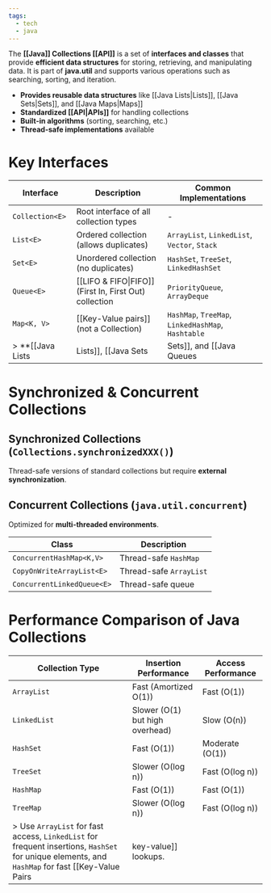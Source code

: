 ```yaml
---
tags:
  - tech
  - java
---
```

The **[[Java]] Collections [[API]]** is a set of **interfaces and classes** that provide **efficient data structures** for storing, retrieving, and manipulating data.
It is part of **java.util** and supports various operations such as searching, sorting, and iteration.
- **Provides reusable data structures** like [[Java Lists|Lists]], [[Java Sets|Sets]], and [[Java Maps|Maps]]
- **Standardized [[API|APIs]]** for handling collections
- **Built-in algorithms** (sorting, searching, etc.)
- **Thread-safe implementations** available

# Key Interfaces
| **Interface**   | **Description**                                        | **Common Implementations**                         |
| --------------- | ------------------------------------------------------ | -------------------------------------------------- |
| `Collection<E>` | Root interface of all collection types                 | -                                                  |
| `List<E>`       | Ordered collection (allows duplicates)                 | `ArrayList`, `LinkedList`, `Vector`, `Stack`       |
| `Set<E>`        | Unordered collection (no duplicates)                   | `HashSet`, `TreeSet`, `LinkedHashSet`              |
| `Queue<E>`      | [[LIFO & FIFO\|FIFO]] (First In, First Out) collection | `PriorityQueue`, `ArrayDeque`                      |
| `Map<K, V>`     | [[Key-Value pairs]] (not a Collection)                 | `HashMap`, `TreeMap`, `LinkedHashMap`, `Hashtable` |
> **[[Java Lists|Lists]], [[Java Sets|Sets]], and [[Java Queues|Queues]]** extend `Collection<E>`, but `Map<K,V>` is a separate interface.

# Synchronized & Concurrent Collections
## Synchronized Collections (`Collections.synchronizedXXX()`)
Thread-safe versions of standard collections but require **external synchronization**.
## Concurrent Collections (`java.util.concurrent`)
Optimized for **multi-threaded environments**.

| **Class**                  | **Description**         |
| -------------------------- | ----------------------- |
| `ConcurrentHashMap<K,V>`   | Thread-safe `HashMap`   |
| `CopyOnWriteArrayList<E>`  | Thread-safe `ArrayList` |
| `ConcurrentLinkedQueue<E>` | Thread-safe queue       |
# Performance Comparison of Java Collections
| **Collection Type** | **Insertion Performance**       | **Access Performance** |
| ------------------- | ------------------------------- | ---------------------- |
| `ArrayList`         | Fast (Amortized O(1))           | Fast (O(1))            |
| `LinkedList`        | Slower (O(1) but high overhead) | Slow (O(n))            |
| `HashSet`           | Fast (O(1))                     | Moderate (O(1))        |
| `TreeSet`           | Slower (O(log n))               | Fast (O(log n))        |
| `HashMap`           | Fast (O(1))                     | Fast (O(1))            |
| `TreeMap`           | Slower (O(log n))               | Fast (O(log n))        |
> Use `ArrayList` for fast access, `LinkedList` for frequent insertions, `HashSet` for unique elements, and `HashMap` for fast [[Key-Value Pairs|key-value]] lookups.
